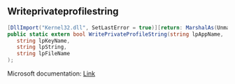 ## Writeprivateprofilestring

```csharp
[DllImport("Kernel32.dll", SetLastError = true)][return: MarshalAs(UnmanagedType.Bool)]
public static extern bool WritePrivateProfileString(string lpAppName,
   string lpKeyName,
   string lpString,
   string lpFileName
);
```

Microsoft documentation: [Link](https://docs.microsoft.com/en-us/windows/win32/api/winbase/nf-winbase-writeprivateprofilestringw)
